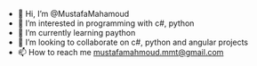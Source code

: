 - 👋 Hi, I’m @MustafaMahamoud
- 👀 I’m interested in programming with c#, python
- 🌱 I’m currently learning paython
- 💞️ I’m looking to collaborate on c#, python and angular projects
- 📫 How to reach me mustafamahmoud.mmt@gmail.com

<!---
MustafaMahamoud/MustafaMahamoud is a ✨ special ✨ repository because its `README.md` (this file) appears on your GitHub profile.
You can click the Preview link to take a look at your changes.
--->

